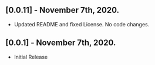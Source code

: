 ## [0.0.11] - November 7th, 2020.

* Updated README and fixed License. No code changes.

## [0.0.1] - November 7th, 2020.

* Initial Release